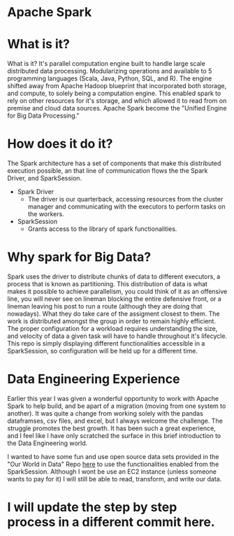 # Apache Spark 

# What is it? 
What is it? It's parallel computation engine built to handle large scale distributed data processing. Modularizing operations and available to 5 programming languages (Scala, Java, Python, SQL, and R). The engine shifted away from Apache Hadoop blueprint that incorporated both storage, and compute, to solely being a computation engine. This enabled spark to rely on other resources for it's storage, and which allowed it to read from on premise and cloud data sources. Apache Spark become the "Unified Engine for Big Data Processing."

# How does it do it? 
The Spark architecture has a set of components that make this distributed execution possible, an that line of communication flows the the Spark Driver, and SparkSession. 

* Spark Driver
  * The driver is our quarterback, accessing resources from the cluster manager and communicating with the executors to perform tasks on the workers.
* SparkSession 
  * Grants access to the library of spark functionalities. 
 
# Why spark for Big Data? 
Spark uses the driver to distribute chunks of data to different executors, a process that is known as partitioning. This distribution of data is what makes it possible to achieve parallelism, you could think of it as an offensive line, you will never see on lineman blocking the entire defensive front, or a lineman leaving his post to run a route (although they are doing that nowadays). What they do take care of the assigment closest to them. The work is distributed amongst the group in order to remain highly efficient. The proper configuration for a workload requires understanding the size, and velocity of data a given task will have to handle throughout it's lifecycle. This repo is simply displaying different functionalities accessible in a SparkSession, so configuration will be held up for a different time. 

# Data Engineering Experience 
Earlier this year I was given a wonderful opportunity to work with Apache Spark to help build, and be apart of a migration (moving from one system to another). It was quite a change from working solely with the pandas dataframses, csv files, and excel, but I always welcome the challenge. The struggle promotes the best growth. It has been such a great experience, and I feel like I have only scratched the surface in this brief introduction to the Data Engineering world. 

I wanted to have some fun and use open source data sets provided in the "Our World in Data" Repo [here](https://github.com/owid/owid-datasets/tree/master/datasets) to use the functionalities enabled from the SparkSession. Although I wont be use an EC2 instance (unless someone wants to pay for it) I will still be able to read, transform, and write our data. 

# I will update the step by step process in a different commit here. 
